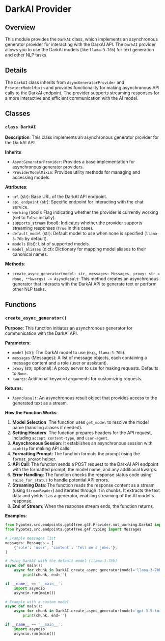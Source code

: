 # DarkAI Provider

## Overview

This module provides the `DarkAI` class, which implements an asynchronous generator provider for interacting with the DarkAI API. The `DarkAI` provider allows you to use the DarkAI models (like `llama-3-70b`) for text generation and other NLP tasks.

## Details

The `DarkAI` class inherits from `AsyncGeneratorProvider` and `ProviderModelMixin` and provides functionality for making asynchronous API calls to the DarkAI endpoint.  The provider supports streaming responses for a more interactive and efficient communication with the AI model.

## Classes

### `class DarkAI`

**Description**: This class implements an asynchronous generator provider for the DarkAI API. 

**Inherits**: 
- `AsyncGeneratorProvider`:  Provides a base implementation for asynchronous generator providers.
- `ProviderModelMixin`:  Provides utility methods for managing and accessing models.

**Attributes**:

- `url` (str): Base URL of the DarkAI API endpoint.
- `api_endpoint` (str):  Specific endpoint for interacting with the chat service.
- `working` (bool): Flag indicating whether the provider is currently working (set to `False` initially).
- `supports_stream` (bool): Indicates whether the provider supports streaming responses (`True` in this case).
- `default_model` (str): Default model to use when none is specified (`llama-3-70b` by default).
- `models` (list): List of supported models.
- `model_aliases` (dict): Dictionary for mapping model aliases to their canonical names. 

**Methods**:

- `create_async_generator(model: str, messages: Messages, proxy: str = None, **kwargs) -> AsyncResult`: This method creates an asynchronous generator that interacts with the DarkAI API to generate text or perform other NLP tasks.

## Functions

### `create_async_generator()`

**Purpose**: This function initiates an asynchronous generator for communication with the DarkAI API.

**Parameters**:

- `model` (str): The DarkAI model to use (e.g., `llama-3-70b`). 
- `messages` (Messages):  A list of message objects, each containing a message content and a role (user or assistant).
- `proxy` (str, optional):  A proxy server to use for making requests. Defaults to `None`.
- `kwargs`: Additional keyword arguments for customizing requests.

**Returns**:

- `AsyncResult`: An asynchronous result object that provides access to the generated text as a stream.

**How the Function Works**:

1. **Model Selection**: The function uses `get_model` to resolve the model name (handling aliases if needed).
2. **Setting Headers**:  The function prepares headers for the API request, including `accept`, `content-type`, and `user-agent`.
3. **Asynchronous Session**: It establishes an asynchronous session with `aiohttp` for making API calls.
4. **Formatting Prompt**: The function formats the prompt using the `format_prompt` helper.
5. **API Call**: The function sends a POST request to the DarkAI API endpoint with the formatted prompt, the model name, and any additional kwargs.
6. **Error Handling**:  The function checks the response status code using `raise_for_status` to handle potential API errors.
7. **Streaming Data**: The function reads the response content as a stream (using `StreamReader`) and iterates through it in chunks. It extracts the text data and yields it as a generator, enabling streaming of the AI model's response.
8. **End of Stream**:  When the response stream ends, the function returns. 


**Examples**:

```python
from hypotez.src.endpoints.gpt4free.g4f.Provider.not_working.DarkAI import DarkAI
from hypotez.src.endpoints.gpt4free.g4f.typing import Messages

# Example messages list
messages: Messages = [
    {'role': 'user', 'content': 'Tell me a joke.'},
]

# Using DarkAI with the default model (llama-3-70b)
async def main():
    async for chunk in DarkAI.create_async_generator(model='llama-3-70b', messages=messages):
        print(chunk, end='')

if __name__ == '__main__':
    import asyncio
    asyncio.run(main())
```
```python
# Example with a custom model
async def main():
    async for chunk in DarkAI.create_async_generator(model='gpt-3.5-turbo', messages=messages):
        print(chunk, end='')

if __name__ == '__main__':
    import asyncio
    asyncio.run(main())